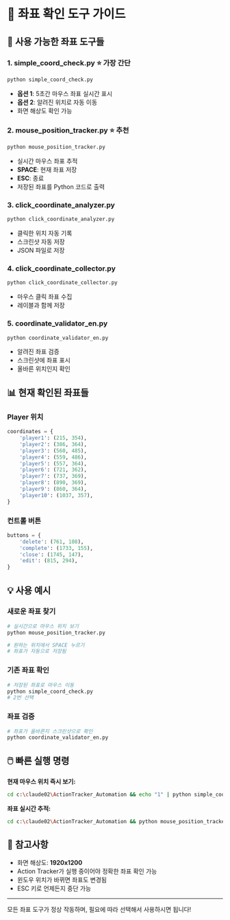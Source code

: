 # 📍 좌표 확인 도구 가이드

## 🔧 사용 가능한 좌표 도구들

### 1. **simple_coord_check.py** ⭐ 가장 간단
```bash
python simple_coord_check.py
```
- **옵션 1**: 5초간 마우스 좌표 실시간 표시
- **옵션 2**: 알려진 위치로 자동 이동
- 화면 해상도 확인 가능

### 2. **mouse_position_tracker.py** ⭐ 추천
```bash
python mouse_position_tracker.py
```
- 실시간 마우스 좌표 추적
- **SPACE**: 현재 좌표 저장
- **ESC**: 종료
- 저장된 좌표를 Python 코드로 출력

### 3. **click_coordinate_analyzer.py**
```bash
python click_coordinate_analyzer.py
```
- 클릭한 위치 자동 기록
- 스크린샷 자동 저장
- JSON 파일로 저장

### 4. **click_coordinate_collector.py**
```bash
python click_coordinate_collector.py
```
- 마우스 클릭 좌표 수집
- 레이블과 함께 저장

### 5. **coordinate_validator_en.py**
```bash
python coordinate_validator_en.py
```
- 알려진 좌표 검증
- 스크린샷에 좌표 표시
- 올바른 위치인지 확인

## 📊 현재 확인된 좌표들

### Player 위치
```python
coordinates = {
    'player1': (215, 354),
    'player2': (386, 364),
    'player3': (560, 485),
    'player4': (559, 486),
    'player5': (557, 364),
    'player6': (721, 362),
    'player7': (737, 369),
    'player8': (890, 369),
    'player9': (860, 364),
    'player10': (1037, 357),
}
```

### 컨트롤 버튼
```python
buttons = {
    'delete': (761, 108),
    'complete': (1733, 155),
    'close': (1745, 147),
    'edit': (815, 294),
}
```

## 💡 사용 예시

### 새로운 좌표 찾기
```bash
# 실시간으로 마우스 위치 보기
python mouse_position_tracker.py

# 원하는 위치에서 SPACE 누르기
# 좌표가 자동으로 저장됨
```

### 기존 좌표 확인
```bash
# 저장된 좌표로 마우스 이동
python simple_coord_check.py
# 2번 선택
```

### 좌표 검증
```bash
# 좌표가 올바른지 스크린샷으로 확인
python coordinate_validator_en.py
```

## 🖱️ 빠른 실행 명령

**현재 마우스 위치 즉시 보기:**
```bash
cd c:\claude02\ActionTracker_Automation && echo "1" | python simple_coord_check.py
```

**좌표 실시간 추적:**
```bash
cd c:\claude02\ActionTracker_Automation && python mouse_position_tracker.py
```

## 📝 참고사항

- 화면 해상도: **1920x1200**
- Action Tracker가 실행 중이어야 정확한 좌표 확인 가능
- 윈도우 위치가 바뀌면 좌표도 변경됨
- ESC 키로 언제든지 중단 가능

---

모든 좌표 도구가 정상 작동하며, 필요에 따라 선택해서 사용하시면 됩니다!